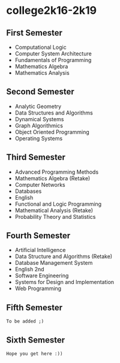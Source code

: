 # college2k16-2k19

## First Semester

* Computational Logic
* Computer System Architecture
* Fundamentals of Programming
* Mathematics Algebra
* Mathematics Analysis

## Second Semester

* Analytic Geometry
* Data Structures and Algorithms
* Dynamical Systems
* Graph Algorithmics 
* Object Oriented Programming
* Operating Systems

## Third Semester

* Advanced Programming Methods
* Mathematics Algebra (Retake)
* Computer Networks
* Databases
* English
* Functional and Logic Programming
* Mathematical Analysis (Retake)
* Probability Theory and Statistics

## Fourth Semester

* Artificial Intelligence
* Data Structure and Algorithms (Retake)
* Database Management System
* English 2nd
* Software Engineering
* Systems for Design and Implementation
* Web Programming


## Fifth Semester

```
To be added ;)
```

## Sixth Semester

```
Hope you get here :))
```
